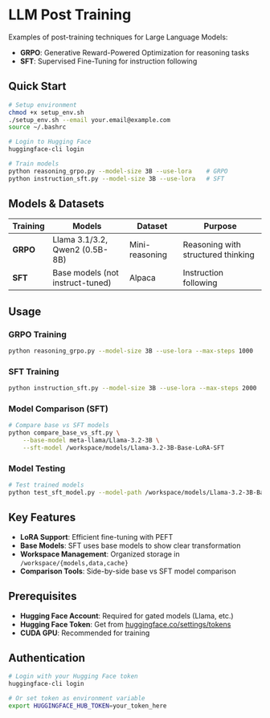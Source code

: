 # LLM Post Training

Examples of post-training techniques for Large Language Models:

- **GRPO**: Generative Reward-Powered Optimization for reasoning tasks
- **SFT**: Supervised Fine-Tuning for instruction following

## Quick Start

```bash
# Setup environment
chmod +x setup_env.sh
./setup_env.sh --email your.email@example.com
source ~/.bashrc

# Login to Hugging Face
huggingface-cli login

# Train models
python reasoning_grpo.py --model-size 3B --use-lora    # GRPO
python instruction_sft.py --model-size 3B --use-lora   # SFT
```

## Models & Datasets

| Training | Models                           | Dataset        | Purpose                            |
| -------- | -------------------------------- | -------------- | ---------------------------------- |
| **GRPO** | Llama 3.1/3.2, Qwen2 (0.5B-8B)   | Mini-reasoning | Reasoning with structured thinking |
| **SFT**  | Base models (not instruct-tuned) | Alpaca         | Instruction following              |

## Usage

### GRPO Training

```bash
python reasoning_grpo.py --model-size 3B --use-lora --max-steps 1000
```

### SFT Training

```bash
python instruction_sft.py --model-size 3B --use-lora --max-steps 2000
```

### Model Comparison (SFT)

```bash
# Compare base vs SFT models
python compare_base_vs_sft.py \
    --base-model meta-llama/Llama-3.2-3B \
    --sft-model /workspace/models/Llama-3.2-3B-Base-LoRA-SFT
```

### Model Testing

```bash
# Test trained models
python test_sft_model.py --model-path /workspace/models/Llama-3.2-3B-Base-LoRA-SFT
```

## Key Features

- **LoRA Support**: Efficient fine-tuning with PEFT
- **Base Models**: SFT uses base models to show clear transformation
- **Workspace Management**: Organized storage in `/workspace/{models,data,cache}`
- **Comparison Tools**: Side-by-side base vs SFT model comparison

## Prerequisites

- **Hugging Face Account**: Required for gated models (Llama, etc.)
- **Hugging Face Token**: Get from [huggingface.co/settings/tokens](https://huggingface.co/settings/tokens)
- **CUDA GPU**: Recommended for training

## Authentication

```bash
# Login with your Hugging Face token
huggingface-cli login

# Or set token as environment variable
export HUGGINGFACE_HUB_TOKEN=your_token_here
```
